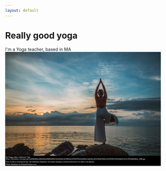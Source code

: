 ```yaml
---
layout: default
---
```


# Really good yoga
I'm a Yoga teacher, based in MA
![image of yogi](/assets/img/yogi.png "Yogi")
